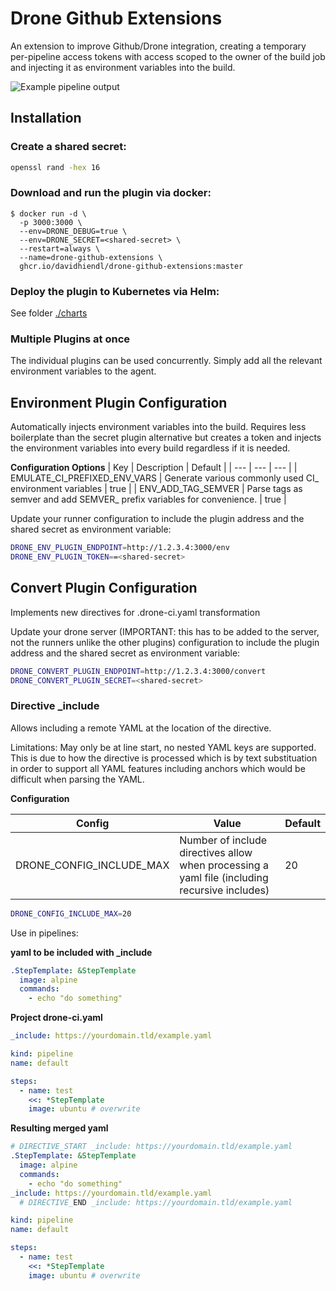 # Drone Github Extensions

An extension to improve Github/Drone integration, creating a temporary per-pipeline access tokens with access scoped to
the owner of the build job and injecting it as environment variables into the build.

![Example pipeline output](./doc/example-job-output.png)

## Installation

### Create a shared secret:

```bash
openssl rand -hex 16
```

### Download and run the plugin via docker:

```console
$ docker run -d \
  -p 3000:3000 \
  --env=DRONE_DEBUG=true \
  --env=DRONE_SECRET=<shared-secret> \
  --restart=always \
  --name=drone-github-extensions \
  ghcr.io/davidhiendl/drone-github-extensions:master
```

### Deploy the plugin to Kubernetes via Helm:

See folder [./charts](./charts)

### Multiple Plugins at once

The individual plugins can be used concurrently. Simply add all the relevant environment variables
to the agent.

## Environment Plugin Configuration

Automatically injects environment variables into the build. Requires less boilerplate than the secret plugin alternative
but creates a token and injects the environment variables into every build regardless if it is needed.

**Configuration Options**
| Key | Description | Default |
| --- | --- |  --- |
| EMULATE_CI_PREFIXED_ENV_VARS | Generate various commonly used CI_ environment variables | true |
| ENV_ADD_TAG_SEMVER | Parse tags as semver and add SEMVER_ prefix variables for convenience. | true |

Update your runner configuration to include the plugin address and the shared secret as environment variable:

```bash
DRONE_ENV_PLUGIN_ENDPOINT=http://1.2.3.4:3000/env
DRONE_ENV_PLUGIN_TOKEN==<shared-secret>
```

## Convert Plugin Configuration

Implements new directives for .drone-ci.yaml transformation

Update your drone server (IMPORTANT: this has to be added to the server, not the runners unlike the other plugins) configuration to include the plugin address and the shared secret as environment variable:

```bash
DRONE_CONVERT_PLUGIN_ENDPOINT=http://1.2.3.4:3000/convert
DRONE_CONVERT_PLUGIN_SECRET=<shared-secret>
```

### Directive _include

Allows including a remote YAML at the location of the directive.

Limitations: May only be at line start, no nested YAML keys are supported. This is due to how the directive is processed which is by text substituation in order to support all YAML features including anchors which would be difficult when parsing the YAML.

**Configuration**

| Config | Value | Default |
|-----------------------|--|---------|
| DRONE_CONFIG_INCLUDE_MAX | Number of include directives allow when processing a yaml file (including recursive includes) | 20 |

```bash
DRONE_CONFIG_INCLUDE_MAX=20
```

Use in pipelines:

**yaml to be included with _include**
```yaml
.StepTemplate: &StepTemplate
  image: alpine
  commands:
    - echo "do something"
```

**Project drone-ci.yaml**
```yaml
_include: https://yourdomain.tld/example.yaml

kind: pipeline
name: default

steps:
  - name: test
    <<: *StepTemplate
    image: ubuntu # overwrite
```

**Resulting merged yaml**
```yaml
# DIRECTIVE_START _include: https://yourdomain.tld/example.yaml
.StepTemplate: &StepTemplate
  image: alpine
  commands:
    - echo "do something"
_include: https://yourdomain.tld/example.yaml
  # DIRECTIVE_END _include: https://yourdomain.tld/example.yaml

kind: pipeline
name: default

steps:
  - name: test
    <<: *StepTemplate
    image: ubuntu # overwrite
```
